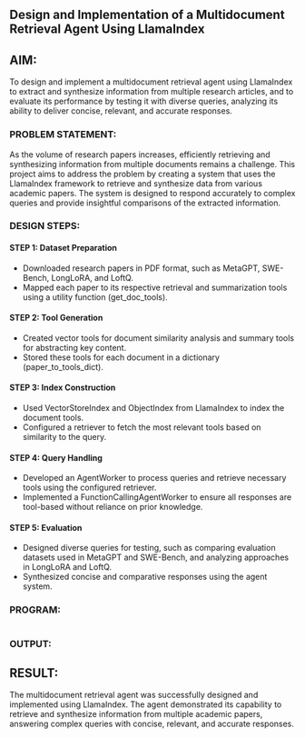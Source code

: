 ## Design and Implementation of a Multidocument Retrieval Agent Using LlamaIndex

## AIM:
To design and implement a multidocument retrieval agent using LlamaIndex to extract and synthesize information from multiple research articles, and to evaluate its performance by testing it with diverse queries, analyzing its ability to deliver concise, relevant, and accurate responses.

### PROBLEM STATEMENT:
As the volume of research papers increases, efficiently retrieving and synthesizing information from multiple documents remains a challenge. This project aims to address the problem by creating a system that uses the LlamaIndex framework to retrieve and synthesize data from various academic papers. The system is designed to respond accurately to complex queries and provide insightful comparisons of the extracted information.

### DESIGN STEPS:

#### STEP 1: Dataset Preparation
- Downloaded research papers in PDF format, such as MetaGPT, SWE-Bench, LongLoRA, and LoftQ.
- Mapped each paper to its respective retrieval and summarization tools using a utility function (get_doc_tools).
#### STEP 2: Tool Generation
- Created vector tools for document similarity analysis and summary tools for abstracting key content.
- Stored these tools for each document in a dictionary (paper_to_tools_dict).

#### STEP 3: Index Construction
- Used VectorStoreIndex and ObjectIndex from LlamaIndex to index the document tools.
- Configured a retriever to fetch the most relevant tools based on similarity to the query.

#### STEP 4: Query Handling
- Developed an AgentWorker to process queries and retrieve necessary tools using the configured retriever.
- Implemented a FunctionCallingAgentWorker to ensure all responses are tool-based without reliance on prior knowledge.
  
#### STEP 5: Evaluation
- Designed diverse queries for testing, such as comparing evaluation datasets used in MetaGPT and SWE-Bench, and analyzing approaches in LongLoRA and LoftQ.
- Synthesized concise and comparative responses using the agent system.

### PROGRAM:
```py

```
### OUTPUT:

## RESULT:
The multidocument retrieval agent was successfully designed and implemented using LlamaIndex. The agent demonstrated its capability to retrieve and synthesize information from multiple academic papers, answering complex queries with concise, relevant, and accurate responses.
